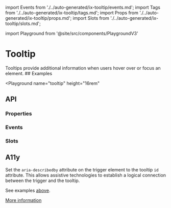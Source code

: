 import Events from './../auto-generated/ix-tooltip/events.md';
import Tags from './../auto-generated/ix-tooltip/tags.md';
import Props from './../auto-generated/ix-tooltip/props.md';
import Slots from './../auto-generated/ix-tooltip/slots.md';

import Playground from '@site/src/components/PlaygroundV3'

# Tooltip

<Tags />
<!-- introduction start -->
Tooltips provide additional information when users hover over or focus an element.
<!-- introduction end -->
## Examples

<Playground
  name="tooltip"
  height="16rem"
  >
</Playground>

## API

### Properties

<Props />

### Events

<Events />

### Slots

<Slots />

## A11y

Set the `aria-describedby` attribute on the trigger element to the tooltip `id` attribute. This allows assistive technologies to establish a logical connection between the trigger and the tooltip. 

See examples [above](#usage). 

[More information](https://www.w3.org/WAI/ARIA/apg/patterns/tooltip/)

